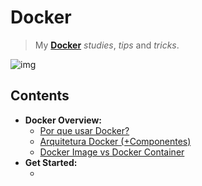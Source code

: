 # Docker

> My **[Docker](https://www.docker.com/)** *studies*, *tips* and *tricks*.

![img](res/logo.gif)

## Contents

 - **Docker Overview:**
   - [Por que usar Docker?](modules/why-docker.md)
   - [Arquitetura Docker (+Componentes)](modules/docker-architecture.md)
   - [Docker Image vs Docker Container](modules/image-vs-container.md)
 - **Get Started:**
   - [](modules/)
